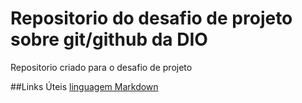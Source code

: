 # Repositorio do desafio de projeto sobre git/github da DIO
Repositorio criado para o desafio de projeto

##Links Úteis
[linguagem Markdown](https://www.markdownguide.org/basic-syntax/)
